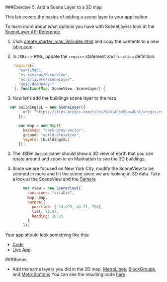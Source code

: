 ###Exercise 5, Add a Scene Layer to a 3D map

This lab covers the basics of adding a scene layer to your application.

To learn more about what options you have with SceneLayers look at the [SceneLayer API Reference](https://developers.arcgis.com/javascript/latest/api-reference/esri-layers-SceneLayer.html)

1. Click [create_starter_map_3d/index.html](../create_starter_map_3d/index.html) and copy the contents to a new [jsbin.com](http://jsbin.com).

2. In `JSBin` > `HTML`, update the `require` statement and `function` definition: 

  ```javascript 
      require([
        "esri/Map",
        "esri/views/SceneView",
        "esri/layers/SceneLayer",
        "dojo/domReady!"
      ], function(Map, SceneView, SceneLayer) {
   ```

3. Now let's add the buildings scene layer to the map:

  ```javascript
	var buildingsSL = new SceneLayer({
          url: "https://tiles.arcgis.com/tiles/0p6i4J6xhQas4Unf/arcgis/rest/services/New_York_City_3D_Buildings_Optimized/SceneServer"
        });

        var map = new Map({
          basemap: "dark-gray-vector",
          ground: "world-elevation",
          layers: [buildingsSL]
        });
  ```

2. The JSBin `Output` panel should show a 3D view of earth that you can rotate around and zoom in on Manhatten to see the 3D buildings.


3. Since we are focused on New York City, modify the SceneView to be zoomed in more and tilt the scene since we are looking at 3D data. Take a look at the SceneView and the [Camera](https://developers.arcgis.com/javascript/latest/api-reference/esri-views-SceneView.html#camera)

```javascript 
        var view = new SceneView({
          container: "viewDiv",
          map: map,
          camera:{
            position: [-74.029, 40.71, 790],
            tilt: 71.47,
            heading: 30.25
          }
        });
```
Your app should look something like this:

 * [Code](https://github.com/jofraley/Hacking_JavaScript/blob/master/labs/jsapi/add_scene_layer/js411_addscenelayer.html)
 * [Live App](https://jofraley.github.io/Hacking_JavaScript/labs/jsapi/add_scene_layer/index.html)

###Bonus

* Add the same layers you did in the 2D map, [MetroLines](https://services7.arcgis.com/kHi1Eco9RJ4lZsrC/arcgis/rest/services/NYC_Subway_Routes/FeatureServer/0), [BlockGroups](http://services7.arcgis.com/kHi1Eco9RJ4lZsrC/ArcGIS/rest/services/NeighborhoodTabulationAreas_NYC_2010Census_Brooklyn_Queens/FeatureServer/0), and [MetroStations](https://services1.arcgis.com/JPUKRee8mEBfJ0K4/ArcGIS/rest/services/NYC_Subway_Stations_2015/FeatureServer/0)
You can see the resulting code [here](https://github.com/jofraley/Hacking_JavaScript/blob/master/labs/jsapi/add_scene_layer_feature_layers/index.html)
